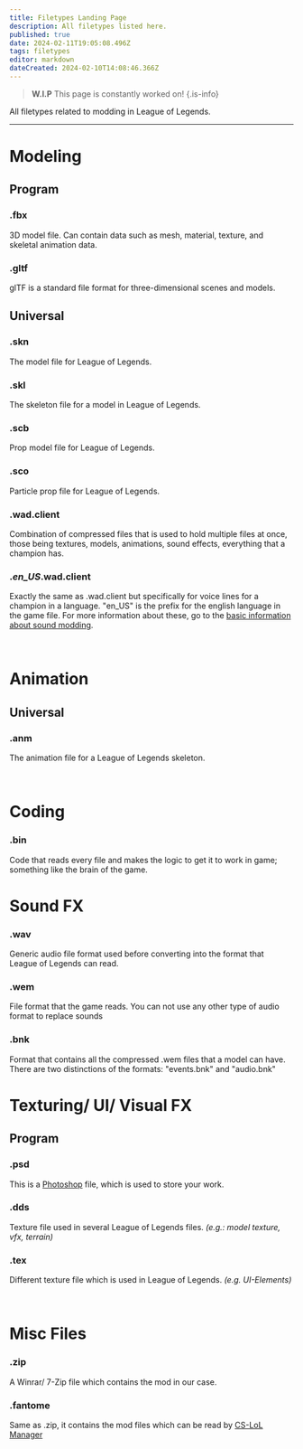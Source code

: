 ```yaml
---
title: Filetypes Landing Page
description: All filetypes listed here.
published: true
date: 2024-02-11T19:05:08.496Z
tags: filetypes
editor: markdown
dateCreated: 2024-02-10T14:08:46.366Z
---
```


> **W.I.P**
> This page is constantly worked on!
{.is-info}

All filetypes related to modding in League of Legends.

---

# Modeling
## Program
### .fbx
3D model file. Can contain data such as mesh, material, texture, and skeletal animation data.
### .gltf
glTF is a standard file format for three-dimensional scenes and models.
<br>

## Universal
### .skn
The model file for League of Legends.
### .skl
The skeleton file for a model in League of Legends.
### .scb
Prop model file for League of Legends.
### .sco
Particle prop file for League of Legends.
### .wad.client
Combination of compressed files that is used to hold multiple files at once, those being textures, models, animations, sound effects, everything that a champion has.
### .*en_US*.wad.client
Exactly the same as .wad.client but specifically for voice lines for a champion in a language. "en_US" is the prefix for the english language in the game file. For more information about these, go to the [basic information about sound modding](/specific-guide/sfx-landing/basic-information).

<br>

# Animation

## Universal
### .anm
The animation file for a League of Legends skeleton.

<br>

# Coding
### .bin
Code that reads every file and makes the logic to get it to work in game; something like the brain of the game.
<br>

# Sound FX
### .wav
Generic audio file format used before converting into the format that League of Legends can read.
### .wem
File format that the game reads. You can not use any other type of audio format to replace sounds
### .bnk
Format that contains all the compressed .wem files that a model can have. There are two distinctions of the formats: "events.bnk" and "audio.bnk"
<br>

# Texturing/ UI/ Visual FX
## Program
### .psd
This is a [Photoshop](/core-guides/tools-landing/adobe/photoshop) file, which is used to store your work.
### .dds
Texture file used in several League of Legends files. *(e.g.: model texture, vfx, terrain)*
### .tex
Different texture file which is used in League of Legends. *(e.g. UI-Elements)*

<br>

# Misc Files
### .zip
A Winrar/ 7-Zip file which contains the mod in our case.

### .fantome
Same as .zip, it contains the mod files which can be read by [CS-LoL Manager](https://wiki.vecslab.com/en/core-guides/tools-landing/cslolmanager#install-a-mod)